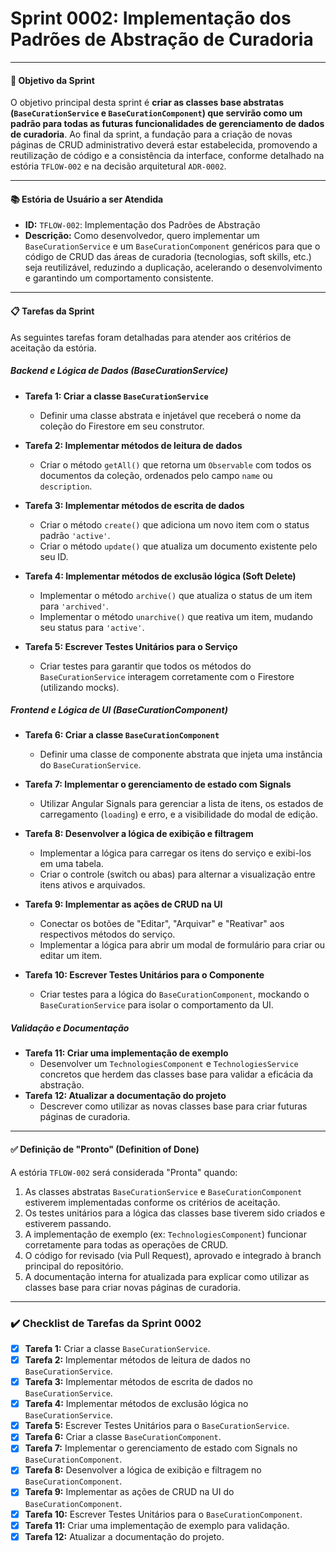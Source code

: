 # Sprint 0002: Implementação dos Padrões de Abstração de Curadoria

---

#### **🎯 Objetivo da Sprint**

O objetivo principal desta sprint é **criar as classes base abstratas (`BaseCurationService` e `BaseCurationComponent`) que servirão como um padrão para todas as futuras funcionalidades de gerenciamento de dados de curadoria**. Ao final da sprint, a fundação para a criação de novas páginas de CRUD administrativo deverá estar estabelecida, promovendo a reutilização de código e a consistência da interface, conforme detalhado na estória `TFLOW-002` e na decisão arquitetural `ADR-0002`.

---

#### **📚 Estória de Usuário a ser Atendida**

* **ID:** `TFLOW-002`: Implementação dos Padrões de Abstração
* **Descrição:** Como desenvolvedor, quero implementar um `BaseCurationService` e um `BaseCurationComponent` genéricos para que o código de CRUD das áreas de curadoria (tecnologias, soft skills, etc.) seja reutilizável, reduzindo a duplicação, acelerando o desenvolvimento e garantindo um comportamento consistente.

---

#### **📋 Tarefas da Sprint**

As seguintes tarefas foram detalhadas para atender aos critérios de aceitação da estória.

##### **Backend e Lógica de Dados (BaseCurationService)**

* **Tarefa 1: Criar a classe `BaseCurationService`**
  * Definir uma classe abstrata e injetável que receberá o nome da coleção do Firestore em seu construtor.

* **Tarefa 2: Implementar métodos de leitura de dados**
  * Criar o método `getAll()` que retorna um `Observable` com todos os documentos da coleção, ordenados pelo campo `name` ou `description`.

* **Tarefa 3: Implementar métodos de escrita de dados**
  * Criar o método `create()` que adiciona um novo item com o status padrão `'active'`.
  * Criar o método `update()` que atualiza um documento existente pelo seu ID.

* **Tarefa 4: Implementar métodos de exclusão lógica (Soft Delete)**
  * Implementar o método `archive()` que atualiza o status de um item para `'archived'`.
  * Implementar o método `unarchive()` que reativa um item, mudando seu status para `'active'`.

* **Tarefa 5: Escrever Testes Unitários para o Serviço**
  * Criar testes para garantir que todos os métodos do `BaseCurationService` interagem corretamente com o Firestore (utilizando mocks).

##### **Frontend e Lógica de UI (BaseCurationComponent)**

* **Tarefa 6: Criar a classe `BaseCurationComponent`**
  * Definir uma classe de componente abstrata que injeta uma instância do `BaseCurationService`.

* **Tarefa 7: Implementar o gerenciamento de estado com Signals**
  * Utilizar Angular Signals para gerenciar a lista de itens, os estados de carregamento (`loading`) e erro, e a visibilidade do modal de edição.

* **Tarefa 8: Desenvolver a lógica de exibição e filtragem**
  * Implementar a lógica para carregar os itens do serviço e exibi-los em uma tabela.
  * Criar o controle (switch ou abas) para alternar a visualização entre itens ativos e arquivados.

* **Tarefa 9: Implementar as ações de CRUD na UI**
  * Conectar os botões de "Editar", "Arquivar" e "Reativar" aos respectivos métodos do serviço.
  * Implementar a lógica para abrir um modal de formulário para criar ou editar um item.

* **Tarefa 10: Escrever Testes Unitários para o Componente**
  * Criar testes para a lógica do `BaseCurationComponent`, mockando o `BaseCurationService` para isolar o comportamento da UI.

##### **Validação e Documentação**

* **Tarefa 11: Criar uma implementação de exemplo**
  * Desenvolver um `TechnologiesComponent` e `TechnologiesService` concretos que herdem das classes base para validar a eficácia da abstração.
* **Tarefa 12: Atualizar a documentação do projeto**
  * Descrever como utilizar as novas classes base para criar futuras páginas de curadoria.

---

#### **✅ Definição de "Pronto" (Definition of Done)**

A estória `TFLOW-002` será considerada "Pronta" quando:
1.  As classes abstratas `BaseCurationService` e `BaseCurationComponent` estiverem implementadas conforme os critérios de aceitação.
2.  Os testes unitários para a lógica das classes base tiverem sido criados e estiverem passando.
3.  A implementação de exemplo (ex: `TechnologiesComponent`) funcionar corretamente para todas as operações de CRUD.
4.  O código for revisado (via Pull Request), aprovado e integrado à branch principal do repositório.
5.  A documentação interna for atualizada para explicar como utilizar as classes base para criar novas páginas de curadoria.

---

### **✔️ Checklist de Tarefas da Sprint 0002**

-   [x] **Tarefa 1:** Criar a classe `BaseCurationService`.
-   [x] **Tarefa 2:** Implementar métodos de leitura de dados no `BaseCurationService`.
-   [x] **Tarefa 3:** Implementar métodos de escrita de dados no `BaseCurationService`.
-   [x] **Tarefa 4:** Implementar métodos de exclusão lógica no `BaseCurationService`.
-   [x] **Tarefa 5:** Escrever Testes Unitários para o `BaseCurationService`.
-   [x] **Tarefa 6:** Criar a classe `BaseCurationComponent`.
-   [x] **Tarefa 7:** Implementar o gerenciamento de estado com Signals no `BaseCurationComponent`.
-   [x] **Tarefa 8:** Desenvolver a lógica de exibição e filtragem no `BaseCurationComponent`.
-   [x] **Tarefa 9:** Implementar as ações de CRUD na UI do `BaseCurationComponent`.
-   [x] **Tarefa 10:** Escrever Testes Unitários para o `BaseCurationComponent`.
-   [x] **Tarefa 11:** Criar uma implementação de exemplo para validação.
-   [x] **Tarefa 12:** Atualizar a documentação do projeto.
